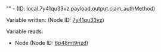 "" - (ID: local.7y41qu33vz.payload.output.ciam_authMethod)

Variable written:
 (Node ID: [7y41qu33vz](../nodes/7y41qu33vz.md))

Variable reads:
* Node (Node ID: [6p48mt9nzd](../nodes/6p48mt9nzd.md))
